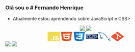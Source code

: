 ### Olá sou o # Fernando Henrique

- Atualmente estou aprendendo sobre JavaScript e CSS>
<div align="center">
  <a href="https://github.com/fernandomk6">
  <img height="180em" src="https://github-readme-stats.vercel.app/api?username=fernandomk6&show_icons=true&theme=synthwave&include_all_commits=true&count_private=true"/>
  <img height="180em" src="https://github-readme-stats.vercel.app/api/top-langs/?username=fernandomk6&layout=compact&langs_count=7&theme=synthwave"/>
</div>
  
<div style="display:flex;justify-content:center;align-items:center;width:100%"><br>
  <img align="center" alt="" height="30" width="40" margin="0 20px" src="https://raw.githubusercontent.com/devicons/devicon/master/icons/javascript/javascript-plain.svg">
  <img align="center" alt="" height="30" width="40" margin="0 20px" src="https://raw.githubusercontent.com/devicons/devicon/master/icons/html5/html5-original.svg">
  <img align="center" alt="" height="30" width="40" margin="0 20px" src="https://raw.githubusercontent.com/devicons/devicon/master/icons/css3/css3-original.svg">
  <img align="center" alt="" height="30" width="40" margin="0 20px" src="https://raw.githubusercontent.com/devicons/devicon/master/icons/php/php-original.svg">
  <img align="center" alt="" height="30" width="40" margin="0 20px" src="https://raw.githubusercontent.com/devicons/devicon/master/icons/mysql/mysql-original.svg">
  <img align="center" alt="" height="30" width="40" margin="0 20px" src="https://raw.githubusercontent.com/devicons/devicon/master/icons/git/git-original.svg">
</div>
  
 <div> 
  <a href = "mailto:fernandomk6@gmail.com"><img src="https://img.shields.io/badge/-Gmail-%23333?style=for-the-badge&logo=gmail&logoColor=white" target="_blank"></a>
  <a href="https://www.linkedin.com/in/fernando-henrique-0558bb203/" target="_blank"><img src="https://img.shields.io/badge/-LinkedIn-%230077B5?style=for-the-badge&logo=linkedin&logoColor=white" target="_blank"></a>  
</div>


